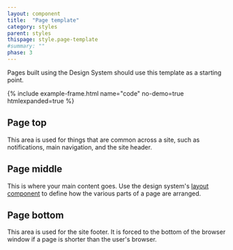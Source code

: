 ```yaml
---
layout: component
title:  "Page template"
category: styles
parent: styles
thispage: style.page-template
#summary: ""
phase: 3
---
```

Pages built using the Design System should use this template as a starting point.

{% include example-frame.html name="code" no-demo=true htmlexpanded=true  %}

## Page top

This area is used for things that are common across a site, such as notifications, main navigation, and the site header.

## Page middle

This is where your main content goes. Use the design system's [layout component](/styles/layout/) to define how the various parts of a page are arranged.

## Page bottom

This area is used for the site footer. It is forced to the bottom of the browser window if a page is shorter than the user's browser.
